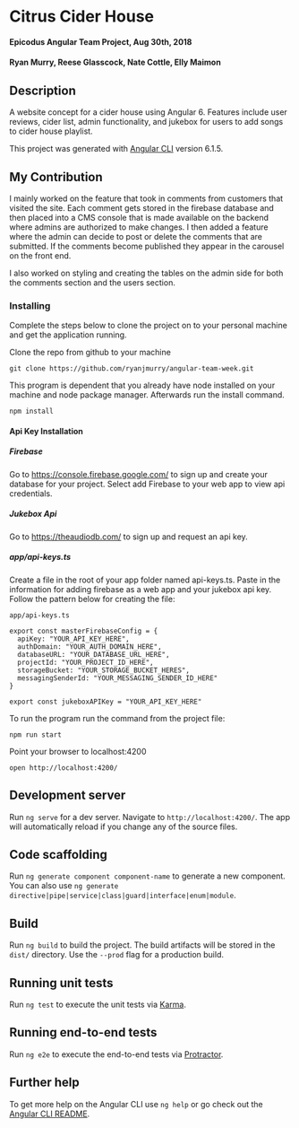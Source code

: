 # Citrus Cider House

#### Epicodus Angular Team Project, Aug 30th, 2018

#### Ryan Murry, Reese Glasscock, Nate Cottle, Elly Maimon

## Description

A website concept for a cider house using Angular 6. Features include user reviews, cider list, admin functionality, and jukebox for users to add songs to cider house playlist.

This project was generated with [Angular CLI](https://github.com/angular/angular-cli) version 6.1.5.

## My Contribution

I mainly worked on the feature that took in comments from customers that visited the site. Each comment gets stored in the firebase database and then placed into a CMS console that is made available on the backend where admins are authorized to make changes. I then added a feature where the admin can decide to post or delete the comments that are submitted. If the comments become published they appear in the carousel on the front end. 

I also worked on styling and creating the tables on the admin side for both the comments section and the users section. 

### Installing

Complete the steps below to clone the project on to your personal machine and get the application running.

Clone the repo from github to your machine

```
git clone https://github.com/ryanjmurry/angular-team-week.git
```

This program is dependent that you already have node installed on your machine and node package manager. Afterwards run the install command.

```
npm install
```
#### Api Key Installation
##### Firebase
 Go to https://console.firebase.google.com/ to sign up and create your database for your project. Select add Firebase to your web app to view api credentials.

##### Jukebox Api
Go to https://theaudiodb.com/ to sign up and request an api key.

##### app/api-keys.ts

Create a file in the root of your app folder named api-keys.ts. Paste in the information for adding firebase as a web app and your jukebox api key.
Follow the pattern below for creating the file:
```
app/api-keys.ts

export const masterFirebaseConfig = {
  apiKey: "YOUR_API_KEY_HERE",
  authDomain: "YOUR_AUTH_DOMAIN_HERE",
  databaseURL: "YOUR_DATABASE_URL_HERE",
  projectId: "YOUR_PROJECT_ID_HERE",
  storageBucket: "YOUR_STORAGE_BUCKET_HERES",
  messagingSenderId: "YOUR_MESSAGING_SENDER_ID_HERE"
}

export const jukeboxAPIKey = "YOUR_API_KEY_HERE"
```

To run the program run the command from the project file:

```
npm run start
```

Point your browser to localhost:4200
```
open http://localhost:4200/
```

## Development server

Run `ng serve` for a dev server. Navigate to `http://localhost:4200/`. The app will automatically reload if you change any of the source files.

## Code scaffolding

Run `ng generate component component-name` to generate a new component. You can also use `ng generate directive|pipe|service|class|guard|interface|enum|module`.

## Build

Run `ng build` to build the project. The build artifacts will be stored in the `dist/` directory. Use the `--prod` flag for a production build.

## Running unit tests

Run `ng test` to execute the unit tests via [Karma](https://karma-runner.github.io).

## Running end-to-end tests

Run `ng e2e` to execute the end-to-end tests via [Protractor](http://www.protractortest.org/).

## Further help

To get more help on the Angular CLI use `ng help` or go check out the [Angular CLI README](https://github.com/angular/angular-cli/blob/master/README.md).
